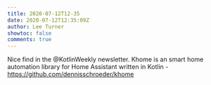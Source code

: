 ```yaml
---
title: 2020-07-12T12-35
date: 2020-07-12T12:35:09Z
author: Lee Turner
showtoc: false
comments: true
---
```


Nice find in the @KotlinWeekly newsletter.  Khome is an smart home automation library for Home Assistant written in Kotlin - https://github.com/dennisschroeder/khome

